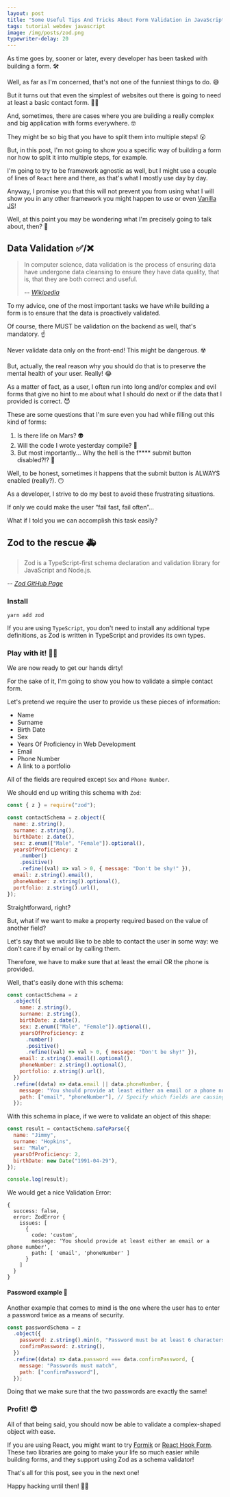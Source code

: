 ```yaml
---
layout: post
title: "Some Useful Tips And Tricks About Form Validation in JavaScript"
tags: tutorial webdev javascript
image: /img/posts/zod.png
typewriter-delay: 20
---
```


As time goes by, sooner or later, every developer has been tasked with building a form. 🛠️

Well, as far as I'm concerned, that's not one of the funniest things to do. 😅

But it turns out that even the simplest of websites out there is going to need at least a basic contact form. 🤷‍♂️

And, sometimes, there are cases where you are building a really complex and big application with forms everywhere. 🤓

They might be so big that you have to split them into multiple steps! 😮

But, in this post, I'm not going to show you a specific way of building a form nor how to split it into multiple steps, for example.

I'm going to try to be framework agnostic as well, but I might use a couple of lines of `React` here and there, as that's what I mostly use day by day.

Anyway, I promise you that this will not prevent you from using what I will show you in any other framework you might happen to use or even [Vanilla JS](http://vanilla-js.com/)!

Well, at this point you may be wondering what I'm precisely going to talk about, then? 🧐

## Data Validation ✅/❌

> In computer science, data validation is the process of ensuring data have undergone data cleansing to ensure they have data quality, that is, that they are both correct and useful.
>
> -- <cite>[Wikipedia][1]</cite>

To my advice, one of the most important tasks we have while building a form is to ensure that the data is proactively validated.

Of course, there MUST be validation on the backend as well, that's mandatory. ☝️

Never validate data only on the front-end! This might be dangerous. ☢️

But, actually, the real reason why you should do that is to preserve the mental health of your user. Really! 😂

As a matter of fact, as a user, I often run into long and/or complex and evil forms that give no hint to me about what I should do next or if the data that I provided is correct. 😈

These are some questions that I'm sure even you had while filling out this kind of forms:

1. Is there life on Mars? 👽
2. Will the code I wrote yesterday compile? 🤔
3. But most importantly... Why the hell is the f\*\*\*\* submit button disabled?!? 🤬

Well, to be honest, sometimes it happens that the submit button is ALWAYS enabled (really?). 😶

As a developer, I strive to do my best to avoid these frustrating situations.

If only we could make the user “fail fast, fail often”...

What if I told you we can accomplish this task easily?

## Zod to the rescue 🚑

> Zod is a TypeScript-first schema declaration and validation library for JavaScript and Node.js.

-- <cite>[Zod GitHub Page](https://github.com/colinhacks/zod)</cite>

### Install

```shell
yarn add zod
```

If you are using `TypeScript`, you don't need to install any additional type definitions, as Zod is written in TypeScript and provides its own types.

### Play with it! 👨‍💻

We are now ready to get our hands dirty!

For the sake of it, I'm going to show you how to validate a simple contact form.

Let's pretend we require the user to provide us these pieces of information:

- Name
- Surname
- Birth Date
- Sex
- Years Of Proficiency in Web Development
- Email
- Phone Number
- A link to a portfolio

All of the fields are required except `Sex` and `Phone Number`.

We should end up writing this schema with `Zod`:

```js
const { z } = require("zod");

const contactSchema = z.object({
  name: z.string(),
  surname: z.string(),
  birthDate: z.date(),
  sex: z.enum(["Male", "Female"]).optional(),
  yearsOfProficiency: z
    .number()
    .positive()
    .refine((val) => val > 0, { message: "Don't be shy!" }),
  email: z.string().email(),
  phoneNumber: z.string().optional(),
  portfolio: z.string().url(),
});
```

Straightforward, right?

But, what if we want to make a property required based on the value of another field?

Let's say that we would like to be able to contact the user in some way: we don't care if by email or by calling them.

Therefore, we have to make sure that at least the email OR the phone is provided.

Well, that's easily done with this schema:

```js
const contactSchema = z
  .object({
    name: z.string(),
    surname: z.string(),
    birthDate: z.date(),
    sex: z.enum(["Male", "Female"]).optional(),
    yearsOfProficiency: z
      .number()
      .positive()
      .refine((val) => val > 0, { message: "Don't be shy!" }),
    email: z.string().email().optional(),
    phoneNumber: z.string().optional(),
    portfolio: z.string().url(),
  })
  .refine((data) => data.email || data.phoneNumber, {
    message: "You should provide at least either an email or a phone number",
    path: ["email", "phoneNumber"], // Specify which fields are causing the issue
  });
```

With this schema in place, if we were to validate an object of this shape:

```js
const result = contactSchema.safeParse({
  name: "Jimmy",
  surname: "Hopkins",
  sex: "Male",
  yearsOfProficiency: 2,
  birthDate: new Date("1991-04-29"),
});

console.log(result);
```

We would get a nice Validation Error:

```
{
  success: false,
  error: ZodError {
    issues: [
      {
        code: 'custom',
        message: 'You should provide at least either an email or a phone number',
        path: [ 'email', 'phoneNumber' ]
      }
    ]
  }
}
```

#### Password example 🔐

Another example that comes to mind is the one where the user has to enter a password twice as a means of security.

```js
const passwordSchema = z
  .object({
    password: z.string().min(6, "Password must be at least 6 characters"),
    confirmPassword: z.string(),
  })
  .refine((data) => data.password === data.confirmPassword, {
    message: "Passwords must match",
    path: ["confirmPassword"],
  });
```

Doing that we make sure that the two passwords are exactly the same!

### Profit! 😎

All of that being said, you should now be able to validate a complex-shaped object with ease.

If you are using React, you might want to try [Formik](https://formik.org/) or [React Hook Form](https://react-hook-form.com/).
These two libraries are going to make your life so much easier while building forms, and they support using Zod as a schema validator!

That's all for this post, see you in the next one!

Happy hacking until then! 👨‍💻

[1]: https://en.wikipedia.org/wiki/Data_validation
